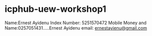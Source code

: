# icphub-uew-workshop1
Name:Ernest Ayidenu
Index Number: 5251570472
Mobile Money and Name:0257051431.....Ernest Ayidenu
email: ernestayienu@gmail.com
